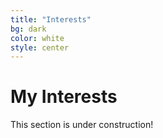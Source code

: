 ```yaml
---
title: "Interests"
bg: dark
color: white
style: center
---
```


# My Interests

This section is under construction!
